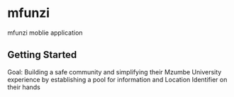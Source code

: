 # mfunzi

mfunzi moblie application

## Getting Started

Goal: 
Building a safe community and simplifying their Mzumbe University experience by establishing a 
pool for information and Location Identifier on their hands
